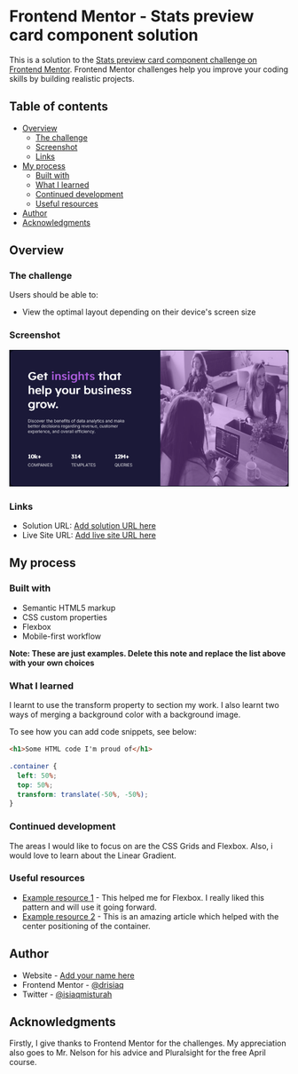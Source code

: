 # Frontend Mentor - Stats preview card component solution

This is a solution to the [Stats preview card component challenge on Frontend Mentor](https://www.frontendmentor.io/challenges/stats-preview-card-component-8JqbgoU62). Frontend Mentor challenges help you improve your coding skills by building realistic projects. 

## Table of contents

- [Overview](#overview)
  - [The challenge](#the-challenge)
  - [Screenshot](#screenshot)
  - [Links](#links)
- [My process](#my-process)
  - [Built with](#built-with)
  - [What I learned](#what-i-learned)
  - [Continued development](#continued-development)
  - [Useful resources](#useful-resources)
- [Author](#author)
- [Acknowledgments](#acknowledgments)

## Overview

### The challenge

Users should be able to:

- View the optimal layout depending on their device's screen size

### Screenshot

![](./images/stats_preview_card_screenshot.png)

### Links

- Solution URL: [Add solution URL here](https://your-solution-url.com)
- Live Site URL: [Add live site URL here](https://your-live-site-url.com)

## My process

### Built with

- Semantic HTML5 markup
- CSS custom properties
- Flexbox
- Mobile-first workflow

**Note: These are just examples. Delete this note and replace the list above with your own choices**

### What I learned

I learnt to use the transform property to section my work. I also learnt two ways of merging a background color with a background image.

To see how you can add code snippets, see below:

```html
<h1>Some HTML code I'm proud of</h1>
```
```css
.container {
  left: 50%;
  top: 50%;
  transform: translate(-50%, -50%);
}
```

### Continued development

The areas I would like to focus on are the CSS Grids and Flexbox. Also, i would love to learn about the Linear Gradient.

### Useful resources

- [Example resource 1](https://www.pluralsight.com) - This helped me for Flexbox. I really liked this pattern and will use it going forward.
- [Example resource 2](https://www.css-tricks.com) - This is an amazing article which helped with the center positioning of the container.

## Author

- Website - [Add your name here](https://www.your-site.com)
- Frontend Mentor - [@drisiaq](https://www.frontendmentor.io/profile/drisiaq)
- Twitter - [@isiaqmisturah](https://www.twitter.com/isiaqmisturah)

## Acknowledgments

Firstly, I give thanks to Frontend Mentor for the challenges. My appreciation also goes to Mr. Nelson for his advice and Pluralsight for the free April course.
